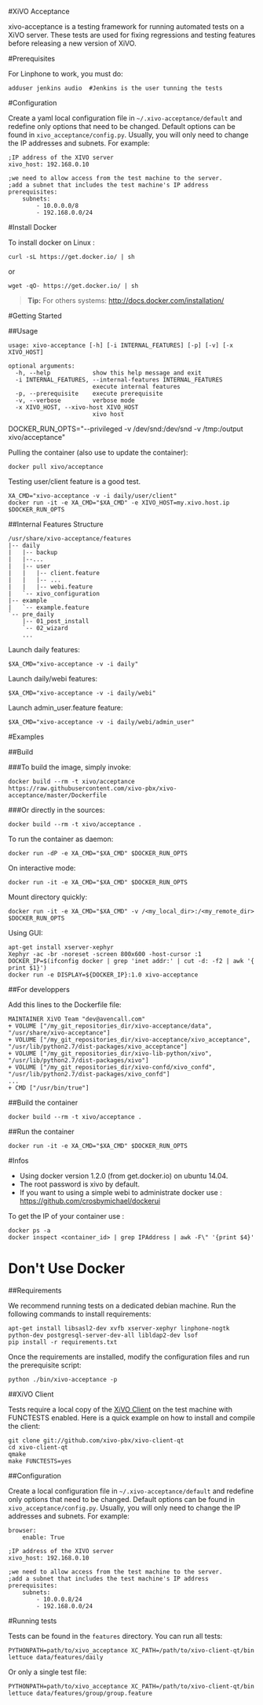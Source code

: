 #XiVO Acceptance

xivo-acceptance is a testing framework for running automated tests on a XiVO
server. These tests are used for fixing regressions and testing features before
releasing a new version of XiVO.


#Prerequisites

For Linphone to work, you must do:

    adduser jenkins audio  #Jenkins is the user tunning the tests


#Configuration

Create a yaml local configuration file in ```~/.xivo-acceptance/default``` and
redefine only options that need to be changed. Default options can be found in
```xivo_acceptance/config.py```. Usually, you will only need to change the IP
addresses and subnets. For example:

    ;IP address of the XIVO server
    xivo_host: 192.168.0.10

    ;we need to allow access from the test machine to the server.
    ;add a subnet that includes the test machine's IP address
    prerequisites:
        subnets: 
			- 10.0.0.0/8
			- 192.168.0.0/24


#Install Docker

To install docker on Linux :

    curl -sL https://get.docker.io/ | sh

 or

    wget -qO- https://get.docker.io/ | sh

> **Tip:** For others systems: http://docs.docker.com/installation/

#Getting Started

##Usage

	usage: xivo-acceptance [-h] [-i INTERNAL_FEATURES] [-p] [-v] [-x XIVO_HOST]
	
	optional arguments:
	  -h, --help            show this help message and exit
	  -i INTERNAL_FEATURES, --internal-features INTERNAL_FEATURES
	                        execute internal features
	  -p, --prerequisite    execute prerequisite
	  -v, --verbose         verbose mode
	  -x XIVO_HOST, --xivo-host XIVO_HOST
	                        xivo host


DOCKER_RUN_OPTS="--privileged -v /dev/snd:/dev/snd -v /tmp:/output xivo/acceptance"

Pulling the container (also use to update the container):

    docker pull xivo/acceptance

Testing user/client feature is a good test.

	XA_CMD="xivo-acceptance -v -i daily/user/client"
    docker run -it -e XA_CMD="$XA_CMD" -e XIVO_HOST=my.xivo.host.ip $DOCKER_RUN_OPTS


##Internal Features Structure

    /usr/share/xivo-acceptance/features
    |-- daily
    |   |-- backup
    |   |--...
    |   |-- user
    |   |   |-- client.feature
    |   |   |-- ...
    |   |   |-- webi.feature
    |   `-- xivo_configuration
    |-- example
    |   `-- example.feature
    `-- pre_daily
        |-- 01_post_install
        `-- 02_wizard
        ...

Launch daily features:

    $XA_CMD="xivo-acceptance -v -i daily"

Launch daily/webi features:

    $XA_CMD="xivo-acceptance -v -i daily/webi"

Launch admin_user.feature feature:

    $XA_CMD="xivo-acceptance -v -i daily/webi/admin_user"


#Examples

##Build

###To build the image, simply invoke:

    docker build --rm -t xivo/acceptance https://raw.githubusercontent.com/xivo-pbx/xivo-acceptance/master/Dockerfile

###Or directly in the sources:

    docker build --rm -t xivo/acceptance .
	

To run the container as daemon:

    docker run -dP -e XA_CMD="$XA_CMD" $DOCKER_RUN_OPTS

On interactive mode:

    docker run -it -e XA_CMD="$XA_CMD" $DOCKER_RUN_OPTS

Mount directory quickly:

    docker run -it -e XA_CMD="$XA_CMD" -v /<my_local_dir>:/<my_remote_dir> $DOCKER_RUN_OPTS

Using GUI:

    apt-get install xserver-xephyr
    Xephyr -ac -br -noreset -screen 800x600 -host-cursor :1
    DOCKER_IP=$(ifconfig docker | grep 'inet addr:' | cut -d: -f2 | awk '{ print $1}')
    docker run -e DISPLAY=${DOCKER_IP}:1.0 xivo-acceptance

##For developpers

Add this lines to the Dockerfile file:

    MAINTAINER XiVO Team "dev@avencall.com"
    + VOLUME ["/my_git_repositories_dir/xivo-acceptance/data", "/usr/share/xivo-acceptance"]
    + VOLUME ["/my_git_repositories_dir/xivo-acceptance/xivo_acceptance", "/usr/lib/python2.7/dist-packages/xivo_acceptance"]
    + VOLUME ["/my_git_repositories_dir/xivo-lib-python/xivo", "/usr/lib/python2.7/dist-packages/xivo"]
    + VOLUME ["/my_git_repositories_dir/xivo-confd/xivo_confd", "/usr/lib/python2.7/dist-packages/xivo_confd"]
    ...
    + CMD ["/usr/bin/true"]

##Build the container

    docker build --rm -t xivo/acceptance .

##Run the container

    docker run -it -e XA_CMD="$XA_CMD" $DOCKER_RUN_OPTS

#Infos

- Using docker version 1.2.0 (from get.docker.io) on ubuntu 14.04.
- The root password is xivo by default.
- If you want to using a simple webi to administrate docker use : https://github.com/crosbymichael/dockerui

To get the IP of your container use :

    docker ps -a
    docker inspect <container_id> | grep IPAddress | awk -F\" '{print $4}'


# Don't Use Docker

##Requirements

We recommend running tests on a dedicated debian machine. Run the following
commands to install requirements:

    apt-get install libsasl2-dev xvfb xserver-xephyr linphone-nogtk python-dev postgresql-server-dev-all libldap2-dev lsof
    pip install -r requirements.txt

Once the requirements are installed, modify the configuration files and run the prerequisite script:

    python ./bin/xivo-acceptance -p


##XiVO Client

Tests require a local copy of the [XiVO Client](http://github.com/xivo-pbx/xivo-client-qt)
on the test machine with FUNCTESTS enabled. Here is a quick example on how to
install and compile the client:

    git clone git://github.com/xivo-pbx/xivo-client-qt
    cd xivo-client-qt
    qmake
    make FUNCTESTS=yes


##Configuration

Create a local configuration file in ```~/.xivo-acceptance/default``` and
redefine only options that need to be changed. Default options can be found in
```xivo_acceptance/config.py```. Usually, you will only need to change the IP
addresses and subnets. For example:

    browser:
        enable: True

    ;IP address of the XIVO server
    xivo_host: 192.168.0.10

    ;we need to allow access from the test machine to the server.
    ;add a subnet that includes the test machine's IP address
    prerequisites:
    	subnets:
			- 10.0.0.8/24
			- 192.168.0.0/24


#Running tests

Tests can be found in the ```features``` directory. You can run all tests:

    PYTHONPATH=path/to/xivo_acceptance XC_PATH=/path/to/xivo-client-qt/bin lettuce data/features/daily

Or only a single test file:

    PYTHONPATH=path/to/xivo_acceptance XC_PATH=/path/to/xivo-client-qt/bin lettuce data/features/group/group.feature
